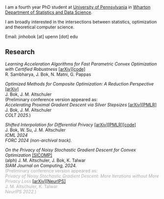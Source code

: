I am a fourth year PhD student at [University of Pennsylvania](https://www.upenn.edu/) in [Wharton Department of Statistics and Data Science](https://statistics.wharton.upenn.edu/).

I am broadly interested in the intersections between statistics, optimization and theoretical computer science.

Email: jinhobok \[at\] upenn \[dot\] edu

## Research
_Learning Acceleration Algorithms for Fast Parametric Convex Optimization with Certified Robustness_ [[arXiv]](https://www.arxiv.org/abs/2507.16264)[[code]](https://github.com/rajivsambharya/learn_algo_steps_robust)\
R. Sambharya, J. Bok, N. Matni, G. Pappas

_Optimized Methods for Composite Optimization: A Reduction Perspective_ [[arXiv]](https://arxiv.org/abs/2506.23756)\
J. Bok, J. M. Altschuler\
(Preliminary conference version appeared as:\
_Accelerating Proximal Gradient Descent via Silver Stepsizes_ [[arXiv]](https://arxiv.org/abs/2412.05497)[[PMLR]](https://proceedings.mlr.press/v291/bok25a.html)\
J. Bok, J. M. Altschuler\
_COLT 2025._)

_Shifted Interpolation for Differential Privacy_ [[arXiv]](https://arxiv.org/abs/2403.00278)[[PMLR]](https://proceedings.mlr.press/v235/bok24a.html)[[code]](https://github.com/jinhobok/shifted_interpolation_dp)\
J. Bok, W. Su, J. M. Altschuler\
_ICML 2024_\
_FORC 2024 (non-archival track)._

_On the Privacy of Noisy Stochastic Gradient Descent for Convex Optimization_ [[SICOMP]](https://epubs.siam.org/doi/10.1137/23M1556538)\
(alph) J. M. Altschuler, J. Bok, K. Talwar\
_SIAM Journal on Computing, 2024._\
<span style="color: #aaaaaa;">(Preliminary conference version appeared as:</span>\
<span style="color: #aaaaaa;">_Privacy of Noisy Stochastic Gradient Descent: More Iterations without More Privacy Loss_</span>
[[arXiv]](https://arxiv.org/abs/2205.13710)[[NeurIPS]](https://proceedings.neurips.cc/paper_files/paper/2022/hash/18561617ca0b4ffa293166b3186e04b0-Abstract-Conference.html)\
<span style="color: #aaaaaa;">J. M. Altschuler, K. Talwar</span>\
<span style="color: #aaaaaa;">_NeurIPS 2022._)</span>
